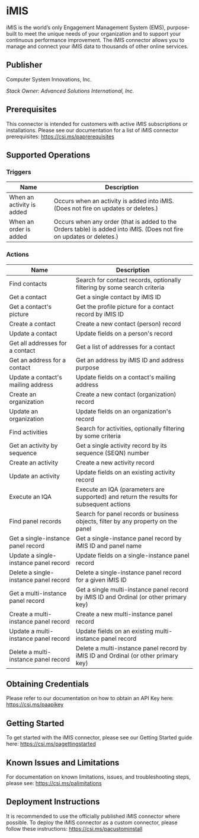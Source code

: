 # iMIS
iMIS is the world’s only Engagement Management System (EMS), purpose-built to meet the unique needs of your organization and to support your continuous performance improvement. The iMIS connector allows you to manage and connect your iMIS data to thousands of other online services.

## Publisher
Computer System Innovations, Inc.

*Stack Owner: Advanced Solutions International, Inc.*

## Prerequisites
This connector is intended for customers with active iMIS subscriptions or installations. Please see our documentation for a list of iMIS connector prerequisites: https://csi.ms/paprerequisites

## Supported Operations

### Triggers

| Name | Description |
|------|-------------|
| When an activity is added | Occurs when an activity is added into iMIS. (Does not fire on updates or deletes.) |
| When an order is added | Occurs when any order (that is added to the Orders table) is added into iMIS. (Does not fire on updates or deletes.) |

### Actions

| Name | Description |
|------|-------------|
Find contacts | Search for contact records, optionally filtering by some search criteria
Get a contact | Get a single contact by iMIS ID
Get a contact's picture | Get the profile picture for a contact record by iMIS ID
Create a contact | Create a new contact (person) record
Update a contact | Update fields on a person's record
Get all addresses for a contact | Get a list of addresses for a contact
Get an address for a contact | Get an address by iMIS ID and address purpose
Update a contact's mailing address | Update fields on a contact's mailing address
Create an organization | Create a new contact (organization) record
Update an organization | Update fields on an organization's record
Find activities | Search for activities, optionally filtering by some criteria
Get an activity by sequence | Get a single activity record by its sequence (SEQN) number
Create an activity | Create a new activity record
Update an activity | Update fields on an existing activity record
Execute an IQA | Execute an IQA (parameters are supported) and return the results for subsequent actions
Find panel records | Search for panel records or business objects, filter by any property on the panel
Get a single-instance panel record | Get a single-instance panel record by iMIS ID and panel name
Update a single-instance panel record | Update fields on a single-instance panel record
Delete a single-instance panel record | Delete a single-instance panel record for a given iMIS ID
Get a multi-instance panel record | Get a single multi-instance panel record by iMIS ID and Ordinal (or other primary key)
Create a multi-instance panel record | Create a new multi-instance panel record
Update a multi-instance panel record | Update fields on an existing multi-instance panel record
Delete a multi-instance panel record | Delete a multi-instance panel record by iMIS ID and Ordinal (or other primary key)

## Obtaining Credentials
Please refer to our documentation on how to obtain an API Key here: https://csi.ms/paapikey

## Getting Started
To get started with the iMIS connector, please see our Getting Started guide here: https://csi.ms/pagettingstarted

## Known Issues and Limitations
For documentation on known limitations, issues, and troubleshooting steps, please see: https://csi.ms/palimitations

## Deployment Instructions
It is recommended to use the officially published iMIS connector where possible. To deploy the iMIS connector as a custom connector, please follow these instructions: https://csi.ms/pacustominstall
